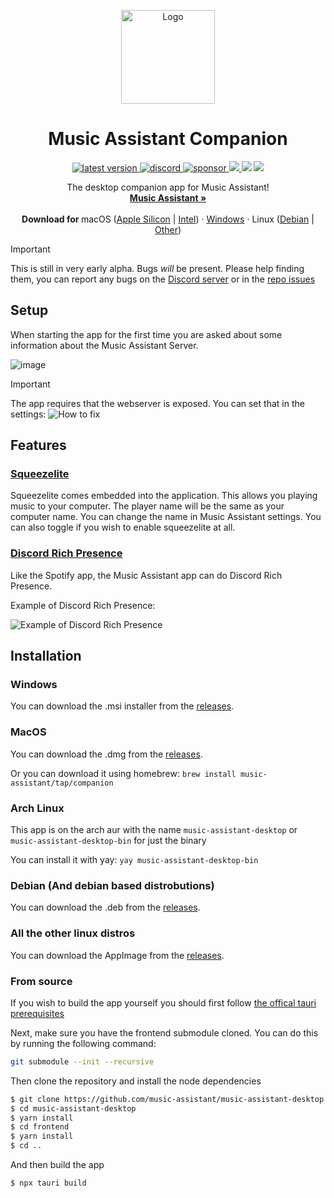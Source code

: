 <p align="center">
  <p align="center">
   <img width="150" height="150" src="app-icon.png" alt="Logo">
  </p>
	<h1 align="center"><b>Music Assistant Companion</b></h1>
	 <p align="center" style="margin-bottom:0px !important;">
	<a href="https://github.com/music-assistant/music-assistant-desktop/releases/latest">
	  <img src="https://img.shields.io/github/release/music-assistant/music-assistant-desktop?display_name=tag&include_prereleases&label=Latest%20version" alt="latest version">
	</a>
	<a href="https://discord.gg/kaVm8hGpne">
	  <img src="https://img.shields.io/discord/753947050995089438?label=Discord&logo=discord&color=5865F2" alt="discord">
	</a>
	<a href="https://github.com/sponsors/music-assistant">
	  <img src="https://img.shields.io/github/sponsors/music-assistant?label=Sponsors" alt="sponsor">
	</a>
	<a href="https://github.com/music-assistant/music-assistant-desktop/blob/main/LICENSE">
    	<img src="https://img.shields.io/static/v1?label=Licence&message=Apache-2.0&color=000" />
  	</a>
	<img src="https://img.shields.io/static/v1?label=Bundled%20Size&message=9.45MB&color=0974B4" />
  	<img src="https://img.shields.io/static/v1?label=Stage&message=Alpha&color=2BB4AB" />
	 </p>
	<p align="center">
		The desktop companion app for Music Assistant!
    <br />
    <a href="https://music-assistant.io/"><strong>Music Assistant »</strong></a>
    <br />
    <br />
    <b>Download for </b>
    macOS (<a href="https://github.com/music-assistant/music-assistant-desktop/releases/download/v0.0.45/music-assistant-companion_0.0.45_aarch64.dmg">Apple Silicon</a> |
    <a href="https://github.com/music-assistant/music-assistant-desktop/releases/download/v0.0.45/music-assistant-companion_0.0.45_x64.dmg">Intel</a>) ·
		<a href="https://github.com/music-assistant/music-assistant-desktop/releases/download/v0.0.45/music-assistant-companion_0.0.45_x64_en-US.msi">Windows</a> ·
    Linux (<a href="https://github.com/music-assistant/music-assistant-desktop/releases/download/v0.0.45/music-assistant-companion_0.0.45_amd64.deb">Debian</a> | <a href="https://github.com/music-assistant/music-assistant-desktop/releases/download/v0.0.45/music-assistant-companion_0.0.45_amd64.AppImage">Other</a>)
    <br />
  </p>
</p>

> [!IMPORTANT]
> This is still in very early alpha. Bugs _will_ be present. Please help finding them, you can report any bugs on the [Discord server](https://discord.gg/kaVm8hGpne) or in the [repo issues](https://github.com/music-assistant/music-assistant-desktop/issues)

## Setup

When starting the app for the first time you are asked about some information about the Music Assistant Server.

![image](https://github.com/music-assistant/companion/assets/74015378/cb97aa3e-12d8-4992-bfc6-0b58cedb81da)

> [!IMPORTANT]
> The app requires that the webserver is exposed. You can set that in the settings:
> ![How to fix](https://raw.githubusercontent.com/music-assistant/music-assistant-desktop/main/cant_connect_error.gif)

## Features

### [Squeezelite](https://en.wikipedia.org/wiki/Squeezelite)

Squeezelite comes embedded into the application. This allows you playing music to your computer. The player name will be the same as your computer name. You can change the name in Music Assistant settings. You can also toggle if you wish to enable squeezelite at all.

### [Discord Rich Presence](https://discord.com/developers/docs/rich-presence/how-to#so-what-is-it)

Like the Spotify app, the Music Assistant app can do Discord Rich Presence.

Example of Discord Rich Presence:

![Example of Discord Rich Presence](https://github.com/music-assistant/companion/assets/74015378/8de18bac-b963-4aba-bb61-5730b41759a9)

## Installation

### Windows

You can download the .msi installer from the [releases](https://github.com/music-assistant/companion/releases/latest/).

### MacOS

You can download the .dmg from the [releases](https://github.com/music-assistant/companion/releases/latest/).

Or you can download it using homebrew: `brew install music-assistant/tap/companion`

### Arch Linux

This app is on the arch aur with the name `music-assistant-desktop` or `music-assistant-desktop-bin` for just the binary

You can install it with yay: `yay music-assistant-desktop-bin`

### Debian (And debian based distrobutions)

You can download the .deb from the [releases](https://github.com/music-assistant/companion/releases/latest/).

### All the other linux distros

You can download the AppImage from the [releases](https://github.com/music-assistant/companion/releases/latest/).

### From source

If you wish to build the app yourself you should first follow [the offical tauri prerequisites](https://tauri.app/v1/guides/getting-started/prerequisites)

Next, make sure you have the frontend submodule cloned. You can do this by running the following command:

```bash
git submodule --init --recursive
```

Then clone the repository and install the node dependencies

```bash
$ git clone https://github.com/music-assistant/music-assistant-desktop --recursive
$ cd music-assistant-desktop
$ yarn install
$ cd frontend
$ yarn install
$ cd ..
```

And then build the app

`$ npx tauri build`
